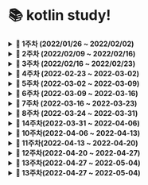 # 📚 kotlin study!



<details markdown="1">
<summary><strong> 🎈 1주차 (2022/01/26 ~ 2022/02/02)</strong></summary>
백준알고리즘 단계별 문제풀이 ~20
<br>
</details>


<details markdown="1">
<summary><strong> 🎈 2주차 (2022/02/09 ~ 2022/02/16)</strong></summary>
<br>

|                             문제                             | 문제 유형 |                  풀이                  | 기타 |
| :----------------------------------------------------------: | :-------: | :------------------------------------: |:-------:|
| [BOJ 1874 스택수열](https://www.acmicpc.net/problem/1874) | 자료구조,스택  | [풀이](https://github.com/Like-Kotlin/SSAFY_7th_KotlinStudy/blob/main/%EC%86%A1%ED%98%84%EC%A7%84/%EB%B0%B1%EC%A4%80_KOTLIN/1874_%EC%8A%A4%ED%83%9D%EC%88%98%EC%97%B4.kt) |   |
| [BOJ 14425 문자열집합](https://www.acmicpc.net/problem/14425) | 자료구조,문자열,트리  | [풀이](https://github.com/Like-Kotlin/SSAFY_7th_KotlinStudy/blob/main/%EC%86%A1%ED%98%84%EC%A7%84/%EB%B0%B1%EC%A4%80_KOTLIN/14425_%EB%AC%B8%EC%9E%90%EC%97%B4%EC%A7%91%ED%95%A9.kt)                              |  | 
| [BOJ 2671 트리의 부모찾기](https://www.acmicpc.net/problem/11725)  |  트리,dfs,bfs   | [풀이](https://github.com/Like-Kotlin/SSAFY_7th_KotlinStudy/blob/main/%EC%86%A1%ED%98%84%EC%A7%84/%EB%B0%B1%EC%A4%80_KOTLIN/11725_%ED%8A%B8%EB%A6%AC%EC%9D%98%EB%B6%80%EB%AA%A8%EC%B0%BE%EA%B8%B0.kt) |   |

<br>

</details>



<details markdown="1">
<summary><strong> 🎈 3주차 (2022/02/16 ~ 2022/02/23)</strong></summary>
<br>
<br>

|                             문제                             | 문제 유형 |                  풀이                  | 기타 |
| :----------------------------------------------------------: | :-------: | :------------------------------------: |:-------:|
| [BOJ 9613 GCD합](https://www.acmicpc.net/problem/9613) | 수학  | [풀이](https://github.com/Like-Kotlin/SSAFY_7th_KotlinStudy/blob/main/%EC%86%A1%ED%98%84%EC%A7%84/%EB%B0%B1%EC%A4%80_KOTLIN/9613_GCD%ED%95%A9.kt) |   |
| [BOJ 20115 에너지드링크](https://www.acmicpc.net/problem/20115) | 그리디 | [풀이](https://github.com/Like-Kotlin/SSAFY_7th_KotlinStudy/blob/main/%EC%86%A1%ED%98%84%EC%A7%84/%EB%B0%B1%EC%A4%80_KOTLIN/20115_%EC%97%90%EB%84%88%EC%A7%80%EB%93%9C%EB%A7%81%ED%81%AC.kt) |  |
| [BOJ 9095 1,2,3 더하기](https://www.acmicpc.net/problem/9095)  | DP | [풀이](https://github.com/Like-Kotlin/SSAFY_7th_KotlinStudy/blob/main/%EC%86%A1%ED%98%84%EC%A7%84/%EB%B0%B1%EC%A4%80_KOTLIN/9095_1%2C2%2C3%EB%8D%94%ED%95%98%EA%B8%B0.kt) |   |

<br>

</details>



<details markdown="1">
<summary><strong> 🎈 4주차 (2022-02-23 ~ 2022-03-02)</strong></summary>
<br>
<br>

|                             문제                             | 문제 유형 |                  풀이                  | 기타 |
| :----------------------------------------------------------: | :-------: | :------------------------------------: |:-------:|
| [BOJ 9251 LCS](https://www.acmicpc.net/problem/9251) | DP  | [풀이](https://github.com/Like-Kotlin/SSAFY_7th_KotlinStudy/blob/main/%EC%86%A1%ED%98%84%EC%A7%84/%EB%B0%B1%EC%A4%80_KOTLIN/9251_LCS.kt) | 0  |
| [BOJ 21921 블로그](https://www.acmicpc.net/problem/21921) | 투포인터 | [풀이](https://github.com/Like-Kotlin/SSAFY_7th_KotlinStudy/blob/main/%EC%86%A1%ED%98%84%EC%A7%84/%EB%B0%B1%EC%A4%80_KOTLIN/21921_%EB%B8%94%EB%A1%9C%EA%B7%B8.kt) |  |
| [BOJ 21608 상어초등학교](https://www.acmicpc.net/problem/21608)  | 구현 | [풀이](https://github.com/Like-Kotlin/SSAFY_7th_KotlinStudy/blob/main/%EC%86%A1%ED%98%84%EC%A7%84/%EB%B0%B1%EC%A4%80_KOTLIN/21608_%EC%83%81%EC%96%B4%EC%B4%88%EB%93%B1%ED%95%99%EA%B5%90.kt) |   |

<br>
</details>





<details markdown="1">
<summary><strong> 🎈 5주차 (2022-03-02 ~ 2022-03-09)</strong></summary>
<br>
<br>

|                             문제                             | 문제 유형 |                  풀이                  | 기타 |
| :----------------------------------------------------------: | :-------: | :------------------------------------: |:-------:|
| [BOJ 5547 일루미네이션](https://www.acmicpc.net/problem/5547) | 그래프 탐색, DFS, BFS  | [풀이](https://github.com/Like-Kotlin/SSAFY_7th_KotlinStudy/blob/main/%EC%86%A1%ED%98%84%EC%A7%84/%EB%B0%B1%EC%A4%80_KOTLIN/5547_%EC%9D%BC%EB%A3%A8%EB%AF%B8%EB%84%A4%EC%9D%B4%EC%85%98.kt) |  |
| [BOJ 1548 부분삼각수열](https://www.acmicpc.net/problem/1548) | 	그리디, 브루트포스, 정렬 | [풀이](https://github.com/Like-Kotlin/SSAFY_7th_KotlinStudy/blob/main/%EC%86%A1%ED%98%84%EC%A7%84/%EB%B0%B1%EC%A4%80_KOTLIN/1548_%EB%B6%80%EB%B6%84%EC%82%BC%EA%B0%81%EC%88%98%EC%97%B4.kt) |  |
| [BOJ 16234 인구이동](https://www.acmicpc.net/problem/16234)  | 그래프, 시뮬레이션 | [풀이](https://github.com/Like-Kotlin/SSAFY_7th_KotlinStudy/blob/main/%EC%86%A1%ED%98%84%EC%A7%84/%EB%B0%B1%EC%A4%80_KOTLIN/16234_%EC%9D%B8%EA%B5%AC%EC%9D%B4%EB%8F%99.kt) |   |

<br>
</details>



<details markdown="1">
<summary><strong> 🎈 6주차 (2022-03-09 ~ 2022-03-16)</strong></summary>
<br>
<br>

|                             문제                             | 문제 유형 |                  풀이                  | 기타 |
| :----------------------------------------------------------: | :-------: | :------------------------------------: |:-------:|
| [BOJ 22871 징검다리건너기](https://www.acmicpc.net/problem/22871) | 이분탐색  | [풀이](https://github.com/Like-Kotlin/SSAFY_7th_KotlinStudy/blob/main/%EC%86%A1%ED%98%84%EC%A7%84/%EB%B0%B1%EC%A4%80_KOTLIN/22871_%EC%A7%95%EA%B2%80%EB%8B%A4%EB%A6%AC%EA%B1%B4%EB%84%88%EA%B8%B0(large).kt) |  0 - dp 응용력 필요 |
| [BOJ 1174 줄어드는수](https://www.acmicpc.net/problem/1174) | 백트래킹 | [풀이](https://github.com/Like-Kotlin/SSAFY_7th_KotlinStudy/blob/main/%EC%86%A1%ED%98%84%EC%A7%84/%EB%B0%B1%EC%A4%80_KOTLIN/1174_%EC%A4%84%EC%96%B4%EB%93%9C%EB%8A%94%EC%88%98.kt) | 0 - 비트마스킹 이해도 필요 |
| [BOJ 1074 Z](https://www.acmicpc.net/problem/1074)  | 분할정복 | [풀이](https://github.com/Like-Kotlin/SSAFY_7th_KotlinStudy/blob/main/%EC%86%A1%ED%98%84%EC%A7%84/%EB%B0%B1%EC%A4%80_KOTLIN/1074_Z.kt) | 0 - 재귀 이해도 부족  |

<br>
</details>




<details markdown="1">
<summary><strong> 🎈 7주차 (2022-03-16 ~ 2022-03-23)</strong></summary>
<br>
<br>

|                             문제                             | 문제 유형 |                  풀이                  | 기타 |
| :----------------------------------------------------------: | :-------: | :------------------------------------: |:-------:|
| [BOJ 11660 구간합구하기5](https://www.acmicpc.net/problem/11660) | 누적 합, 다이나믹 프로그래밍  | [풀이](https://github.com/Like-Kotlin/SSAFY_7th_KotlinStudy/blob/main/%EC%86%A1%ED%98%84%EC%A7%84/%EB%B0%B1%EC%A4%80_KOTLIN/11660_%EA%B5%AC%EA%B0%84%ED%95%A9%EA%B5%AC%ED%95%98%EA%B8%B05.kt) |  |
| [BOJ 17609 회문](https://www.acmicpc.net/problem/17609) | 구현, 문자열, 투포인터 | [풀이](https://github.com/Like-Kotlin/SSAFY_7th_KotlinStudy/blob/main/%EC%86%A1%ED%98%84%EC%A7%84/%EB%B0%B1%EC%A4%80_KOTLIN/17609_%ED%9A%8C%EB%AC%B8.kt) | 0 - 리턴문 중요 |
| [BOJ 11265 끝나지않는파티](https://www.acmicpc.net/problem/11265)  | 최단 거리 | [풀이](https://github.com/Like-Kotlin/SSAFY_7th_KotlinStudy/blob/main/%EC%86%A1%ED%98%84%EC%A7%84/%EB%B0%B1%EC%A4%80_KOTLIN/11265_%EB%81%9D%EB%82%98%EC%A7%80%EC%95%8A%EB%8A%94%ED%8C%8C%ED%8B%B0.kt) | 플로이드 와샬(공식)  |

<br>
</details>



<details markdown="1">
<summary><strong> 🎈 8주차 (2022-03-24 ~ 2022-03-31)</strong></summary>
<br>
<br>

|                             문제                             | 문제 유형 |                  풀이                  | 기타 |
| :----------------------------------------------------------: | :-------: | :------------------------------------: |:-------:|
| [BOJ 14567 선수과목](https://www.acmicpc.net/problem/14567) | 위상정렬 | [풀이](https://github.com/Like-Kotlin/SSAFY_7th_KotlinStudy/blob/main/%EC%86%A1%ED%98%84%EC%A7%84/%EB%B0%B1%EC%A4%80_KOTLIN/14567_%EC%84%A0%EC%88%98%EA%B3%BC%EB%AA%A9.kt) | 2가지 방법 가능 |
| [BOJ 1717 집합의표현](https://www.acmicpc.net/problem/1717) | 분리집합 | [풀이](https://github.com/Like-Kotlin/SSAFY_7th_KotlinStudy/blob/main/%EC%86%A1%ED%98%84%EC%A7%84/%EB%B0%B1%EC%A4%80_KOTLIN/1717_%EC%A7%91%ED%95%A9%EC%9D%98%ED%91%9C%ED%98%84.kt) | 기초 유니온 파인드|
| [BOJ 1197 최소 스패닝 트리](https://www.acmicpc.net/problem/1197)  | 최소스패닝트리(mst) | [풀이](https://github.com/Like-Kotlin/SSAFY_7th_KotlinStudy/blob/main/%EC%86%A1%ED%98%84%EC%A7%84/%EB%B0%B1%EC%A4%80_KOTLIN/1197_%EC%B5%9C%EC%86%8C%EC%8A%A4%ED%8C%A8%EB%8B%9D%ED%8A%B8%EB%A6%AC.kt) | (MST) 프림,크루스칼 |

<br>
</details>



<details markdown="1">
<summary><strong> 🎈 14주차(2022-03-31 ~ 2022-04-06) </strong></summary>
<br>
<br>

|                             문제                             | 문제 유형 |                  풀이                  | 기타 |
| :----------------------------------------------------------: | :-------: | :------------------------------------: |:-------:|
| [BOJ 4358 생태학](https://www.acmicpc.net/problem/4358) | 트라이 | [풀이](https://github.com/Like-Kotlin/SSAFY_7th_KotlinStudy/blob/main/%EC%86%A1%ED%98%84%EC%A7%84/%EB%B0%B1%EC%A4%80_KOTLIN/4358_%EC%83%9D%ED%83%9C%ED%95%99.kt) | 트리맵 |
| [BOJ 15681 트리와 쿼리](https://www.acmicpc.net/problem/15681) | 트리, dp | [풀이](https://github.com/Like-Kotlin/SSAFY_7th_KotlinStudy/blob/main/%EC%86%A1%ED%98%84%EC%A7%84/%EB%B0%B1%EC%A4%80_KOTLIN/15681_%ED%8A%B8%EB%A6%AC%EC%99%80%EC%BF%BC%EB%A6%AC.kt) |  dp방법이 더 빠르긴함. 트리짜는 법도 익히기 |
| [BOJ 1935 후위표기식2](https://www.acmicpc.net/problem/1935)  | 자료구조, 스택 | [풀이](https://github.com/Like-Kotlin/SSAFY_7th_KotlinStudy/blob/main/%EC%86%A1%ED%98%84%EC%A7%84/%EB%B0%B1%EC%A4%80_KOTLIN/1935_%ED%9B%84%EC%9C%84%ED%91%9C%EA%B8%B0%EC%8B%9D2.kt) | 후위식 연산 공식 |

<br>
</details>



<details markdown="1">
<summary><strong> 🎈 10주차(2022-04-06 ~ 2022-04-13) </strong></summary>
<br>
<br>

|                             문제                             | 문제 유형 |                  풀이                  | 기타 |
| :----------------------------------------------------------: | :-------: | :------------------------------------: |:-------:|
| [BOJ 1068 트리](https://www.acmicpc.net/problem/1068) | 트리,그래프 | [풀이](https://github.com/Like-Kotlin/SSAFY_7th_KotlinStudy/blob/main/%EC%86%A1%ED%98%84%EC%A7%84/%EB%B0%B1%EC%A4%80_KOTLIN/1068_%ED%8A%B8%EB%A6%AC.kt) | 다시 풀기, dfs응용 |
| [BOJ 21275 폰호석만](https://www.acmicpc.net/problem/21275) | 수학, 브루트포스 | [풀이](https://github.com/Like-Kotlin/SSAFY_7th_KotlinStudy/blob/main/%EC%86%A1%ED%98%84%EC%A7%84/%EB%B0%B1%EC%A4%80_KOTLIN/21275_%ED%8F%B0%ED%98%B8%EC%84%9D%EB%A7%8C.kt) | 진법변환 -> Integer.parse(바꿀 문자열,i)|
| [BOJ 1931 회의실 배정](https://www.acmicpc.net/problem/1931)  | 그리디, 정렬 | [풀이](https://github.com/Like-Kotlin/SSAFY_7th_KotlinStudy/blob/main/%EC%86%A1%ED%98%84%EC%A7%84/%EB%B0%B1%EC%A4%80_KOTLIN/1931_%ED%9A%8C%EC%9D%98%EC%8B%A4%EB%B0%B0%EC%A0%95.kt) | Node: Comparable<Node>로 우선순위 지정하는 방법 자주 쓰임, 구현법 숙지 |

<br>
</details>


<details markdown="1">
<summary><strong> 🎈 11주차(2022-04-13 ~ 2022-04-20) </strong></summary>
<br>
<br>

|                             문제                             | 문제 유형 |                  풀이                  | 기타 |
| :----------------------------------------------------------: | :-------: | :------------------------------------: |:-------:|
| [BOJ 9465 스티커](https://www.acmicpc.net/problem/9465) | dp | [풀이]() |  |
| [BOJ 2225 합분해](https://www.acmicpc.net/problem/2225) | dp, 수학 | [풀이]() | |
| [BOJ 20922 겹치는 건 싫어](https://www.acmicpc.net/problem/20922)  | 투 포인터 | [풀이]() |  |

<br>
</details>



<details markdown="1">
<summary><strong> 🎈 12주차(2022-04-20 ~ 2022-04-27) </strong></summary>
<br>
<br>

|                             문제                             | 문제 유형 |                  풀이                  | 기타 |
| :----------------------------------------------------------: | :-------: | :------------------------------------: |:-------:|
| [BOJ 기차가 어둠을 헤치고 은하수를](https://www.acmicpc.net/problem/15787) | 구현,시뮬레이션 | [풀이]() |  |
| [BOJ 연구소](https://www.acmicpc.net/problem/14502) | 그래프탐색,bfs | [풀이]() | |
| [BOJ 제곱수찾기](https://www.acmicpc.net/problem/1025)  | 브루트포스 | [풀이]() |  |

<br>
</details>



<details markdown="1">
<summary><strong> 🎈 13주차(2022-04-27 ~ 2022-05-04) </strong></summary>
<br>
<br>

|                             문제                             | 문제 유형 |                  풀이                  | 기타 |
| :----------------------------------------------------------: | :-------: | :------------------------------------: |:-------:|
| [프로그래머스 신고결과받기](https://programmers.co.kr/learn/courses/30/lessons/92334) | 해시맵 | [풀이]() |  |
| [프로그래머스 주차요금계산](https://programmers.co.kr/learn/courses/30/lessons/92341) | 해시 | [풀이]() | |
| [프로그래머스 양과늑대](https://programmers.co.kr/learn/courses/30/lessons/92343)  | 그래프 | [풀이]() |  |

<br>
</details>

<details markdown="1">
<summary><strong> 🎈 13주차(2022-04-27 ~ 2022-05-04) </strong></summary>
<br>
<br>

|                             문제                             | 문제 유형 |                  풀이                  | 기타 |
| :----------------------------------------------------------: | :-------: | :------------------------------------: |:-------:|
| [프로그래머스 신규아이디추천](https://programmers.co.kr/learn/courses/30/lessons/72410) |  | [풀이]() |  |
| [프로그래머스 메뉴리뉴얼](https://programmers.co.kr/learn/courses/30/lessons/72411) |  | [풀이]() | |
| [프로그래머스 합승택시요금](https://programmers.co.kr/learn/courses/30/lessons/72413)  | 그래프 | [풀이]() |  |

<br>
</details>



